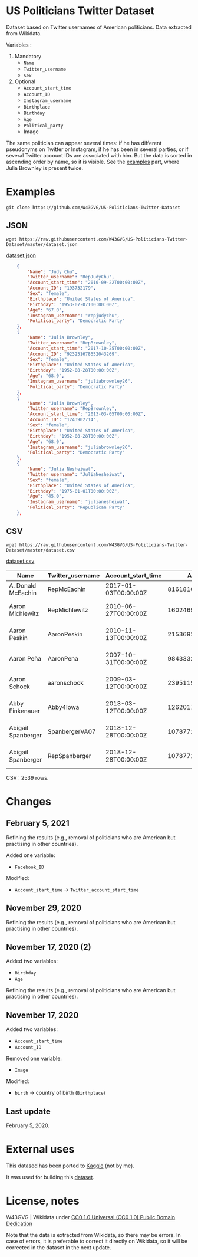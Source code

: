 # US Politicians Twitter Dataset

 Dataset based on Twitter usernames of American politicians. Data extracted from Wikidata.
 
 Variables :

 1. Mandatory
    - ```Name```
    - ```Twitter_username```
    - ```Sex```
2. Optional
    - ```Account_start_time```
    - ```Account_ID```
    - ```Instagram_username```
    - ```Birthplace```
    - ```Birthday```
    - ```Age```
    - ```Political_party```
    - ~~Image~~

 The same politician can appear several times: if he has different pseudonyms on Twitter or Instagram, if he has been in several parties, or if several Twitter account IDs are associated with him. But the data is sorted in ascending order by name, so it is visible. See the [examples](https://github.com/W43GVG/US-Politicians-Twitter-Dataset#examples) part, where Julia Brownley is present twice.

# Examples

```
git clone https://github.com/W43GVG/US-Politicians-Twitter-Dataset
```

## JSON

```
wget https://raw.githubusercontent.com/W43GVG/US-Politicians-Twitter-Dataset/master/dataset.json
```

[dataset.json](https://github.com/W43GVG/US-Politicians-Twitter-Dataset/blob/master/dataset.json)

```json
    {
        "Name": "Judy Chu",
        "Twitter_username": "RepJudyChu",
        "Account_start_time": "2010-09-22T00:00:00Z",
        "Account_ID": "193732179",
        "Sex": "female",
        "Birthplace": "United States of America",
        "Birthday": "1953-07-07T00:00:00Z",
        "Age": "67.0",
        "Instagram_username": "repjudychu",
        "Political_party": "Democratic Party"
    },
    {
        "Name": "Julia Brownley",
        "Twitter_username": "RepBrownley",
        "Account_start_time": "2017-10-25T00:00:00Z",
        "Account_ID": "923251678652043269",
        "Sex": "female",
        "Birthplace": "United States of America",
        "Birthday": "1952-08-28T00:00:00Z",
        "Age": "68.0",
        "Instagram_username": "juliabrownley26",
        "Political_party": "Democratic Party"
    },
    {
        "Name": "Julia Brownley",
        "Twitter_username": "RepBrownley",
        "Account_start_time": "2013-03-05T00:00:00Z",
        "Account_ID": "1243902714",
        "Sex": "female",
        "Birthplace": "United States of America",
        "Birthday": "1952-08-28T00:00:00Z",
        "Age": "68.0",
        "Instagram_username": "juliabrownley26",
        "Political_party": "Democratic Party"
    },
    {
        "Name": "Julia Nesheiwat",
        "Twitter_username": "JuliaNesheiwat",
        "Sex": "female",
        "Birthplace": "United States of America",
        "Birthday": "1975-01-01T00:00:00Z",
        "Age": "45.0",
        "Instagram_username": "julianesheiwat",
        "Political_party": "Republican Party"
    },
```
## CSV

```
wget https://raw.githubusercontent.com/W43GVG/US-Politicians-Twitter-Dataset/master/dataset.csv
```

[dataset.csv](https://github.com/W43GVG/US-Politicians-Twitter-Dataset/blob/master/dataset.csv)

| Name               | Twitter_username | Account_start_time   | Account_ID          | Sex    | Birthplace               | Birthday             | Age  | Instagram_username | Political_party  |
|--------------------|------------------|----------------------|---------------------|--------|--------------------------|----------------------|------|--------------------|------------------|
| A. Donald McEachin | RepMcEachin      | 2017-01-03T00:00:00Z | 816181091673448448  | male   | Germany                  | 1961-10-10T00:00:00Z | 59.0 | repmceachin        | Democratic Party |
| Aaron Michlewitz   | RepMichlewitz    | 2010-06-27T00:00:00Z | 160246973           | male   | United States of America | 1978-01-01T00:00:00Z | 42.0 |                    | Democratic Party |
| Aaron Peskin       | AaronPeskin      | 2010-11-13T00:00:00Z | 215369273           | male   | United States of America | 1964-06-17T00:00:00Z | 56.0 | apeskin52          | Democratic Party |
| Aaron Peña         | AaronPena        | 2007-10-31T00:00:00Z | 9843332             | male   | United States of America | 1959-06-08T00:00:00Z | 61.0 |                    | Republican Party |
| Aaron Schock       | aaronschock      | 2009-03-12T00:00:00Z | 23951197            | male   | United States of America | 1981-05-28T00:00:00Z | 39.0 | aaronschock        | Republican Party |
| Abby Finkenauer    | Abby4Iowa        | 2013-03-12T00:00:00Z | 1262017122          | female | United States of America | 1988-12-27T00:00:00Z | 31.0 | abby4iowa          | Democratic Party |
| Abigail Spanberger | SpanbergerVA07   | 2018-12-28T00:00:00Z | 1078771401497161728 | female | United States of America | 1978-08-01T00:00:00Z | 42.0 | repspanberger      | Democratic Party |
| Abigail Spanberger | RepSpanberger    | 2018-12-28T00:00:00Z | 1078771401497161728 | female | United States of America | 1978-08-01T00:00:00Z | 42.0 | repspanberger      | Democratic Party |

 CSV : 2539  rows.

# Changes
## February 5, 2021

 Refining the results (e.g., removal of politicians who are American but practising in other countries).

 Added one variable:
 - ```Facebook_ID```

 Modified:
 - ```Account_start_time``` -> ```Twitter_account_start_time```

## November 29, 2020

 Refining the results (e.g., removal of politicians who are American but practising in other countries).

## November 17, 2020  (2)

 Added two variables:
 - ```Birthday```
 - ```Age```

 Refining the results (e.g., removal of politicians who are American but practising in other countries).

## November 17, 2020

 Added two variables:
 - ```Account_start_time```
 - ```Account_ID```

 Removed one variable:
 - ```Image```

 Modified:
 - ```birth``` -> country of birth (```Birthplace```)

## Last update

 February 5, 2020.

# External uses

This datased has been ported to [Kaggle](https://www.kaggle.com/mrmorj/us-politicians-twitter-dataset) (not by me).

It was used for building this [dataset](https://www.kaggle.com/jeevanbhoot/tweets-from-us-politicians).

# License, notes

W43GVG | Wikidata under  [CC0 1.0 Universal (CC0 1.0) Public Domain Dedication](https://creativecommons.org/publicdomain/zero/1.0/)

Note that the data is extracted from Wikidata, so there may be errors. In case of errors, it is preferable to correct it directly on Wikidata, so it will be corrected in the dataset in the next update.
